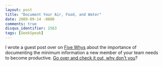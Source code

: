 ```yaml
---
layout: post
title: "Document Your Air, Food, and Water"
date: 2009-09-14 -0800
comments: true
disqus_identifier: 1563
tags: [GeekSpeak]
---
```

I wrote a guest post over on [Five Whys](http://5whys.com/) about the
importance of documenting the minimum information a new member of your
team needs to become productive. [Go over and check it out, why don't
you](http://5whys.com/blog/document-your-air-food-and-water.html)?
